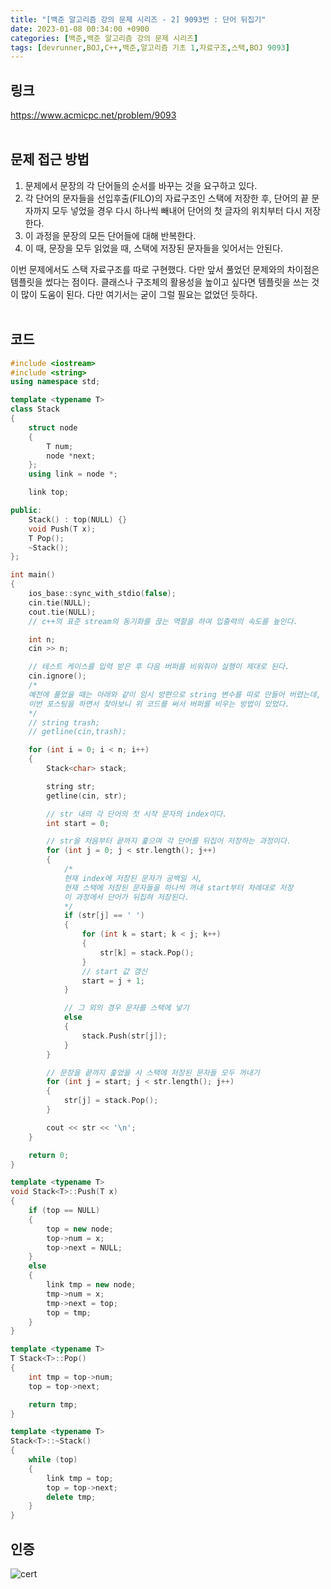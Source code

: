 ```yaml
---
title: "[백준 알고리즘 강의 문제 시리즈 - 2] 9093번 : 단어 뒤집기"
date: 2023-01-08 00:34:00 +0900
categories: [백준,백준 알고리즘 강의 문제 시리즈]
tags: [devrunner,BOJ,C++,백준,알고리즘 기초 1,자료구조,스택,BOJ 9093]
---
```


링크
---
<https://www.acmicpc.net/problem/9093>
<br/><br/>


문제 접근 방법
---
1. 문제에서 문장의 각 단어들의 순서를 바꾸는 것을 요구하고 있다.
2. 각 단어의 문자들을 선입후출(FILO)의 자료구조인 스택에 저장한 후, 단어의 끝 문자까지 모두 넣었을 경우 다시 하나씩 빼내어 단어의 첫 글자의 위치부터 다시 저장한다.
3. 이 과정을 문장의 모든 단어들에 대해 반복한다.
4. 이 때, 문장을 모두 읽었을 때, 스택에 저장된 문자들을 잊어서는 안된다.

이번 문제에서도 스택 자료구조를 따로 구현했다. 다만 앞서 풀었던 문제와의 차이점은 템플릿을 썼다는 점이다. 클래스나 구조체의 활용성을 높이고 싶다면 템플릿을 쓰는 것이 많이 도움이 된다. 다만 여기서는 굳이 그럴 필요는 없었던 듯하다.
<br/><br/>

코드
---
```cpp
#include <iostream>
#include <string>
using namespace std;

template <typename T>
class Stack
{
    struct node
    {
        T num;
        node *next;
    };
    using link = node *;

    link top;

public:
    Stack() : top(NULL) {}
    void Push(T x);
    T Pop();
    ~Stack();
};

int main()
{
    ios_base::sync_with_stdio(false);
    cin.tie(NULL);
    cout.tie(NULL);
    // c++의 표준 stream의 동기화를 끊는 역할을 하여 입출력의 속도를 높인다.

    int n;
    cin >> n;

    // 테스트 케이스를 입력 받은 후 다음 버퍼를 비워줘야 실행이 제대로 된다.
    cin.ignore();
    /*
    예전에 풀었을 때는 아래와 같이 임시 방편으로 string 변수를 따로 만들어 버렸는데,
    이번 포스팅을 하면서 찾아보니 위 코드를 써서 버퍼를 비우는 방법이 있었다.
    */
    // string trash;
    // getline(cin,trash);

    for (int i = 0; i < n; i++)
    {
        Stack<char> stack;

        string str;
        getline(cin, str);

        // str 내의 각 단어의 첫 시작 문자의 index이다.
        int start = 0;

        // str을 처음부터 끝까지 훑으며 각 단어를 뒤집어 저장하는 과정이다.
        for (int j = 0; j < str.length(); j++)
        {
            /*
            현재 index에 저장된 문자가 공백일 시,
            현재 스택에 저장된 문자들을 하나씩 꺼내 start부터 차례대로 저장
            이 과정에서 단어가 뒤집혀 저장된다.
            */
            if (str[j] == ' ')
            {
                for (int k = start; k < j; k++)
                {
                    str[k] = stack.Pop();
                }
                // start 값 갱신
                start = j + 1;
            }

            // 그 외의 경우 문자를 스택에 넣기
            else
            {
                stack.Push(str[j]);
            }
        }

        // 문장을 끝까지 훑었을 시 스택에 저장된 문자들 모두 꺼내기
        for (int j = start; j < str.length(); j++)
        {
            str[j] = stack.Pop();
        }

        cout << str << '\n';
    }

    return 0;
}

template <typename T>
void Stack<T>::Push(T x)
{
    if (top == NULL)
    {
        top = new node;
        top->num = x;
        top->next = NULL;
    }
    else
    {
        link tmp = new node;
        tmp->num = x;
        tmp->next = top;
        top = tmp;
    }
}

template <typename T>
T Stack<T>::Pop()
{
    int tmp = top->num;
    top = top->next;

    return tmp;
}

template <typename T>
Stack<T>::~Stack()
{
    while (top)
    {
        link tmp = top;
        top = top->next;
        delete tmp;
    }
}
```

인증
---
![cert](https://user-images.githubusercontent.com/87963766/211158450-778ff8f2-558b-4cda-af3f-51a7b686b94c.png)